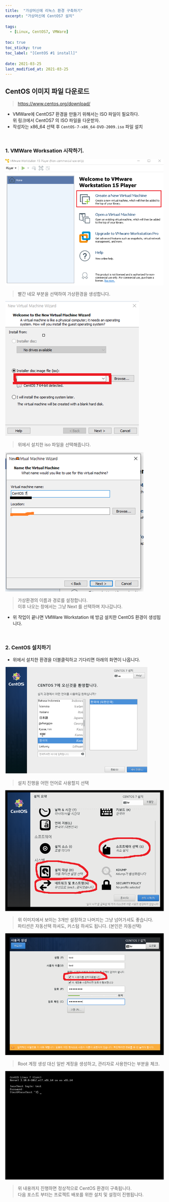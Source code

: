 ```yaml
---
title:  "가상머신에 리눅스 환경 구축하기"
excerpt: "가상머신에 CentOS7 설치"

tags:
  - [Linux, CentOS7, VMWare]

toc: true
toc_sticky: true
toc_label: "[CentOS #1 install]"
 
date: 2021-03-25
last_modified_at: 2021-03-25
---
```


## CentOS 이미지 파일 다운로드
  > https://www.centos.org/download/

- VMWare에 CentOS7 환경을 만들기 위해서는 ISO 파일이 필요하다.   
위 링크에서 CentOS7 의 ISO 파일을 다운받자.
- 작성자는 x86_64 선택 후 `CentOS-7-x86_64-DVD-2009.iso` 파일 설치
<br>


### 1. VMWare Worksation 시작하기.
![VMWare](/assets/image/linux/vmware_top.PNG)
  > 빨간 네모 부분을 선택하여 가상환경을 생성합니다.

![VMWare](/assets/image/linux/vmware_Centos_install01.PNG)
  > 위에서 설치한 iso 파일을 선택해줍니다.

![VMWare](/assets/image/linux/vmware_Centos_install02.PNG)
  > 가상환경의 이름과 경로를 설정합니다.   
  이후 나오는 창에서는 그냥 Next 를 선택하며 지나갑니다.


- 위 작업이 끝나면 VMWare Workstation 에 방금 설치한 CentOS 환경이 생성됩니다.

  
<br>   

### 2. CentOS 설치하기
- 위에서 설치한 환경을 더블클릭하고 기다리면 아래의 화면이 나옵니다.

![VMWare](/assets/image/linux/vmware_Centos_install03.PNG)
  > 설치 진행을 어떤 언어로 사용할지 선택

![VMWare](/assets/image/linux/vmware_Centos_install04.PNG)
  > 위 이미지에서 보이는 3개만 설정하고 나머지는 그냥 넘어가셔도 좋습니다.   
  파티션은 자동선택 하셔도, 커스텀 하셔도 됩니다. (본인은 자동선택)

![VMWare](/assets/image/linux/vmware_Centos_install05.PNG)
  > Root 계정 생성 대신 일반 계정을 생성하고, 관리자로 사용한다는 부분을 체크.


![VMWare](/assets/image/linux/vmware_Centos_install06.PNG)
  > 위 내용까지 진행하면 정상적으로 CentOS 환경이 구축됩니다.   
  다음 포스트 부터는 프로젝트 배포를 위한 설치 및 설정이 진행됩니다.



